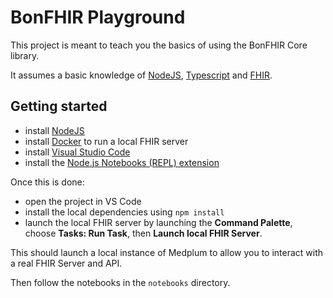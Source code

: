 # BonFHIR Playground

This project is meant to teach you the basics of using the BonFHIR Core library.

It assumes a basic knowledge of [NodeJS](https://nodejs.org/), [Typescript](https://www.typescriptlang.org/) and [FHIR](https://hl7.org/fhir/).

## Getting started

- install [NodeJS](https://nodejs.org/)
- install [Docker](https://www.docker.com/) to run a local FHIR server
- install [Visual Studio Code](https://code.visualstudio.com/)
- install the [Node.js Notebooks (REPL) extension](https://marketplace.visualstudio.com/items?itemName=donjayamanne.typescript-notebook)

Once this is done:
 - open the project in VS Code
 - install the local dependencies using `npm install`
 - launch the local FHIR server by launching the **Command Palette**, choose **Tasks: Run Task**, then **Launch local FHIR Server**.

This should launch a local instance of Medplum to allow you to interact with a real FHIR Server and API.

Then follow the notebooks in the `notebooks` directory.